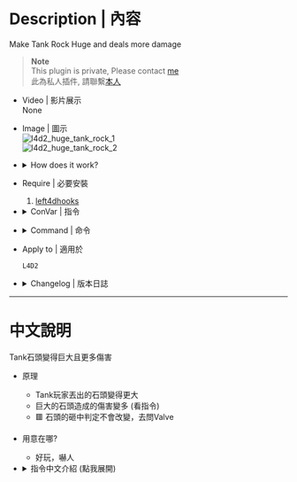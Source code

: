 # Description | 內容
Make Tank Rock Huge and deals more damage

> __Note__ <br/>
This plugin is private, Please contact [me](https://github.com/fbef0102/Game-Private_Plugin#私人插件列表-private-plugins-list)<br/>
此為私人插件, 請聯繫[本人](https://github.com/fbef0102/Game-Private_Plugin#私人插件列表-private-plugins-list)

* Video | 影片展示
<br/>None

* Image | 圖示
	<br/>![l4d2_huge_tank_rock_1](image/l4d2_huge_tank_rock_1.gif)
	<br/>![l4d2_huge_tank_rock_2](image/l4d2_huge_tank_rock_2.gif)

* <details><summary>How does it work?</summary>

	* Make Tank Rock Huge when tank throws tank rock
	* Huge Rock deals more damage to survivors, see cvars below
	* 🟥 Hitbox of tank rock is not changed, go ask valve
</details>

* Require | 必要安裝
	1. [left4dhooks](https://forums.alliedmods.net/showthread.php?t=321696)

* <details><summary>ConVar | 指令</summary>

	* cfg/sourcemod/l4d2_huge_tank_rock.cfg
		```php
		// 0=Plugin off, 1=Plugin on.
		l4d2_huge_tank_rock_enable "1"

		// The chance that rock become huge [1-100]%
		l4d2_huge_tank_rock_chance "100.0"

		// Minium Scale the tank rock model
		l4d2_huge_tank_rock_scale_min "1.3"

		// Maximum Scale the tank rock model
		l4d2_huge_tank_rock_scale_max "2.5"

		// Damage multiplier when survivor ate the huge rock (0=Don't modify damage)
		l4d2_huge_tank_rock_dmg_multi "1.5"
		```
</details>

* <details><summary>Command | 命令</summary>

	None
</details>


* Apply to | 適用於
	```
	L4D2
	```

* <details><summary>Changelog | 版本日誌</summary>

	* v1.1 (2024-11-27)
		* Update cvars

	* v1.0 (2024-7-13)
		* Initial Release
</details>

- - - -
# 中文說明
Tank石頭變得巨大且更多傷害

* 原理
	* Tank玩家丟出的石頭變得更大
	* 巨大的石頭造成的傷害變多 (看指令)
	* 🟥 石頭的砸中判定不會改變，去問Valve

* 用意在哪?
	* 好玩，嚇人

* <details><summary>指令中文介紹 (點我展開)</summary>

	* cfg/sourcemod/l4d_huge_tank_rock.cfg
		```php
		// 0=關閉插件, 1=啟動插件
		l4d2_tank_hittable_reset_enable "1"

		// 石頭變得巨大的機率 [1-100]%
		l4d2_huge_tank_rock_chance "100.0"

		// 石頭模型大小改變的最小比例
		l4d2_huge_tank_rock_scale_min "1.3"

		// 石頭模型大小改變的最大比例
		l4d2_huge_tank_rock_scale_max "2.5"

		// 巨大石頭對倖存者造成的傷害倍率 (0=不修改)
		l4d2_huge_tank_rock_dmg_multi "1.5"
		```
</details>